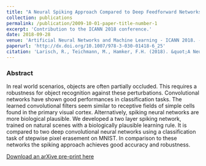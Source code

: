 ```yaml
---
title: "A Neural Spiking Approach Compared to Deep Feedforward Networks on Stepwise Pixel Erasement"
collection: publications
permalink: /publication/2009-10-01-paper-title-number-1
excerpt: 'Contribution to the ICANN 2018 conference.'
date: 2018-09-28
venue: 'Artificial Neural Networks and Machine Learning - ICANN 2018. - Cham : Springer International Publishing. 253-262.'
paperurl: 'http://dx.doi.org/10.1007/978-3-030-01418-6_25'
citation: 'Larisch, R., Teichmann, M., Hamker, F.H. (2018). &quot;A Neural Spiking Approach Compared to Deep Feedforward Networks on Stepwise Pixel Erasement&quot; <i>Artificial Neural Networks and Machine Learning - ICANN 2018. - Cham : Springer International Publishing. 253-262.</i>'
---
```


### Abstract

In real world scenarios, objects are often partially occluded. This requires a robustness for object recognition against these perturbations. Convolutional networks have shown good performances in classification tasks. The learned convolutional filters seem similar to receptive fields of simple cells found in the primary visual cortex. Alternatively, spiking neural networks are more biological plausible. We developed a two layer spiking network, trained on natural scenes with a biologically plausible learning rule. It is compared to two deep convolutional neural networks using a classification task of stepwise pixel erasement on MNIST. In comparison to these networks the spiking approach achieves good accuracy and robustness.

<p></p>

[Download an arXive pre-print here](https://arxiv.org/pdf/1912.03201)

